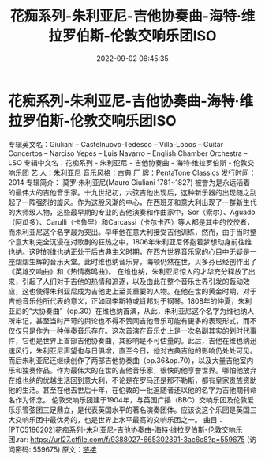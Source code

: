 ﻿---
title: 花痴系列-朱利亚尼-吉他协奏曲-海特·维拉罗伯斯-伦敦交响乐团ISO
date: 2022-09-02 06:45:35
categories: 古典音乐、新世纪、纯音雅乐
tags: 纯音雅乐
---
# 花痴系列-朱利亚尼-吉他协奏曲-海特·维拉罗伯斯-伦敦交响乐团ISO

专辑英文名：Giuliani – Castelnuovo-Tedesco –
Villa-Lobos – Guitar Concertos – Narciso Yepes – Luis Navarro –
English Chamber Orchestra – LSO
专辑中文名：花痴系列 - 朱利亚尼 - 吉他协奏曲 - 海特·维拉罗伯斯 - 伦敦交响乐团
艺
人：朱利亚尼
音乐风格：古典
厂
牌：PentaTone Classics
发行时间：2014
专辑简介：
莫罗·朱利亚尼(Mauro Giuliani 1781~1827)
被誉为是永远活着的最伟大的吉他音乐家。十九世纪初，六弦吉他出现后，这种新乐器的出现随之刮起了一阵强烈的旋风。作为这股风潮的中心，在西班牙和意大利出现了一群新生代的大师级人物，这些最早期的专业的吉他演奏和作曲家中，Sor（索尔）、Aguado（阿瓜多）、Carulli（卡鲁里）和Carcassi（卡尔卡西）等人都是其中的佼佼者，而朱利亚尼这个名字最为突出。早年他在意大利接受吉他训练，然而，由于当时整个意大利完全沉浸在对歌剧的狂热之中，1806年朱利亚尼怀抱着梦想动身前往维也纳。这时的维也纳正处于后古典主义时期，在西方世界音乐家的心目中无疑是一座熠熠生辉的音乐天堂。此时维也纳音乐界，海顿仍然在世，贝多芬已经创作出了《英雄交响曲》和《热情奏鸣曲》。
在维也纳，朱利亚尼惊人的才华充分释放了出来，引起了人们对于吉他的热情和追逐，以及由此在整个音乐世界引发的轰动效应，这也使得朱利亚尼成为吉他史上至关重要的人物。在他在世的黄金时期，对于吉他音乐他所代表的意义，正如同李斯特或肖邦对于钢琴。1808年的仲夏，朱利亚尼的“大协奏曲”（op.30）在维也纳首演，从此，朱利亚尼这个名字为维也纳人所牢记，甚至当时严苛的舆论也不得不赞同吉他音乐可能有更多的表现形式，而不仅仅只是作为一种伴奏音乐存在。这次首演在音乐史上是一次名副其实的划时代事件，它也是世界上首部吉他协奏曲，其影响是不可估量的。此后，吉他在维也纳迅速风行，朱利亚尼声望也与日俱增，直至今日，他对古典吉他的影响仍处处可见。而后朱利亚尼还继续创作了两部吉他协奏曲（op.36&op.70），以及大量吉他室内乐和独奏作品。作为最伟大的在世的吉他音乐家，很快的他享誉世界。哪怕他放弃在维也纳的优越生活回到意大利，不论是在罗马还是那不勒斯，都有皇家贵族资助他的生活。甚至在他去世后十年，在伦敦的一批追随者还以他的名字为吉他期刊命名作为怀念。
伦敦交响乐团建于1904年，与英国广播（BBC）交响乐团及伦敦爱乐乐管弦团三足鼎立，是代表英国水平的著名演奏团体。应该说这个乐团是英国三大交响乐团中最优秀的，也是世界上水平最高的交响乐团之一。
曲目：
[PTC5186202]花痴系列-朱利亚尼-吉他协奏曲-海特·维拉罗伯斯-伦敦交响乐团.rar: https://url27.ctfile.com/f/9388027-665302891-3ac6c8?p=559675
(访问密码: 559675)
原文：[链接](https://blog.sina.com.cn/s/blog_1647c7e7601030z6d.html)